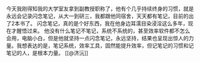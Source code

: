 今天我刚得知我的大学室友拿到副教授职称了，他有个几乎持续终身的习惯，就是永远会记录闪念笔记，从大一到研三，我都跟他同宿舍，天天都有笔记，目前的出了2本书了。
闪念笔记，真的是个好东西，我在他身边耳濡目染浸淫这么多年，现在才醒悟过来。
他没有什么笔记不笔记，系统不系统的，甚至效率软件都不怎么会用，电脑小白，但是他就坚持一点闪念笔记，永远坚持，结果也呈现出惊人的力量。我想表达的是，笔记系统，效率工具，固然能提升效率，但记笔记的习惯和记笔记的人，是根本力量。
[[@济沅]]